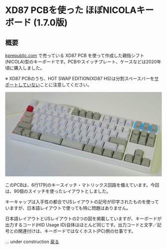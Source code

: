 # XD87 PCBを使った ほぼNICOLAキーボード (1.7.0版)

## 概要

[kprepublic.com](https://kprepublic.com/collections/xd87-80) で売っている XD87 PCB を使って作成した親指シフト(NICOLA)型のキーボードです。PCBやスイッチプレート、ケースなどは2020年頃に購入しました。

※ XD87 PCBのうち、HOT SWAP EDITION(XD87 HS)は分割スペースバーを<u>サポートしていない</u>ことに注意してください。

![xd87_nicola_1](./xd87_nicola_1.jpg)

このPCBは、6行17列のキースイッチ・マトリックス回路を備えています。今回は、90個のスイッチを使ったレイアウトとしました。

キーキャップは入手性の都合でUSレイアウトの記号が印字されたものを使っていますが、日本語レイアウトで使っても特に問題はありません。

日本語レイアウトとUSレイアウトの2つの図を掲載していますが、キーボードが出力するコード(HID Usage ID)自体はほとんど同じです。出力コードと文字／記号との関連付けは、キーボードではなくホスト(PC)側の仕事です。



... under construction [戻る](./about_hoboNicola_jp.md)